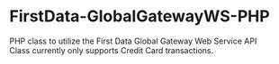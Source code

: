 FirstData-GlobalGatewayWS-PHP
==================================

PHP class to utilize the First Data Global Gateway Web Service API  
Class currently only supports Credit Card transactions.
